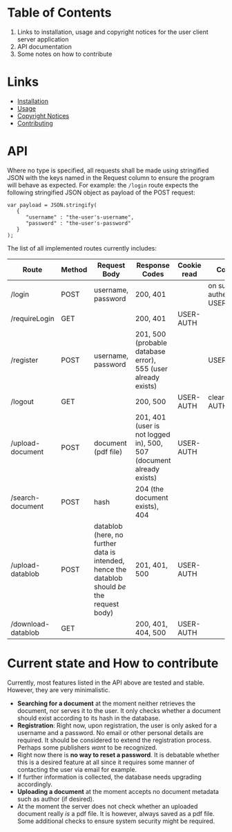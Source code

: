 # Table of Contents
1. Links to installation, usage and copyright notices for the user client server application
2. API documentation
3. Some notes on how to contribute

# Links
* [ Installation ](Documentation/Installation.md)
* [ Usage ](Documentation/Usage.md)
* [ Copyright Notices ](Documentation/Copyright.md)
* [ Contributing ](Documentation/Contributing.md)
# API
Where no type is specified, all requests shall be made using stringified JSON with the keys named in the Request column to ensure the program will behave as expected.
For example: the `/login` route expects the following stringified JSON object as payload of the POST request:
```
var payload = JSON.stringify(
   {
      "username" : "the-user's-username",
      "password" : "the-user's-password"
   }
);
```
The list of all implemented routes currently includes:

Route | Method | Request Body | Response Codes | Cookie read | Cookie set 
--- | --- | --- | --- | --- | ---
/login | POST | username, password | 200, 401 | | on successful authentification: USER-AUTH 
/requireLogin | GET | | 200, 401 | USER-AUTH | 
/register | POST | username, password | 201, 500 (probable database error), 555 (user already exists) | | USER-AUTH
/logout | GET | | 200, 500 | USER-AUTH | clears: USER-AUTH
/upload-document | POST | document (pdf file) | 201, 401 (user is not logged in), 500, 507 (document already exists) | USER-AUTH | 
/search-document | POST | hash | 204 (the document exists), 404 | | 
/upload-datablob | POST | datablob (here, no further data is intended, hence the datablob should *be* the request body) | 201, 401, 500 | USER-AUTH | |
/download-datablob | GET | | 200, 401, 404, 500 | USER-AUTH

# Current state and How to contribute
Currently, most features listed in the API above are tested and stable. However, they are very minimalistic.
* **Searching for a document** at the moment neither retrieves the document, nor serves it to the user. It only checks whether a document should exist according to its hash in the database.  
* **Registration**: Right now, upon registration, the user is only asked for a username and a password. No email or other personal details are required. It should be considered to extend the registration process. Perhaps some publishers *want* to be recognized.
* Right now there is **no way to reset a password**. It is debatable whether this is a desired feature at all since it requires some manner of contacting the user via email for example. 
* If further information is collected, the database needs upgrading accordingly.
* **Uploading a document** at the moment accepts no document metadata such as author (if desired).
* At the moment the server does not check whether an uploaded document really *is* a pdf file. It is however, always saved as a pdf file. Some additional checks to ensure system security might be required.
